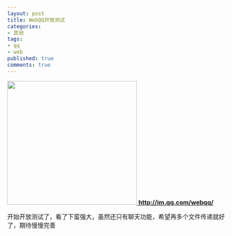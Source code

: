 ```yaml
---
layout: post
title: WebQQ开放测试
categories:
- 其他
tags:
- qq
- web
published: true
comments: true
---
```

<p><a href="http://www.fireyang.com/blog/wp-content/uploads/2009/02/login.gif" target="_blank"><img class="alignnone size-medium wp-image-334" title="login" src="http://www.fireyang.com/blog/wp-content/uploads/2009/02/login-300x287.gif" alt="" width="300" height="287" />
<strong>http://im.qq.com/webqq/</strong></a></p>

<p>开始开放测试了，看了下蛮强大，虽然还只有聊天功能，希望再多个文件传递就好了，期待慢慢完善</p>
